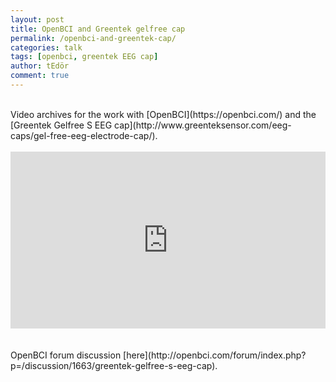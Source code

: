 ```yaml
---
layout: post
title: OpenBCI and Greentek gelfree cap
permalink: /openbci-and-greentek-cap/
categories: talk
tags: [openbci, greentek EEG cap]
author: tEdör
comment: true
---
```

<br>
 Video archives for the work with [OpenBCI](https://openbci.com/) and the [Greentek Gelfree S EEG cap](http://www.greenteksensor.com/eeg-caps/gel-free-eeg-electrode-cap/).
<br>
<br>
<div style="left: 0; width: 100%; height: 0; position: relative; padding-bottom: 56.2493%;"><iframe src="https://www.youtube.com/embed/videoseries?list=PLRr9g36OjY681MfQrZcCA3SUxxWJFwkXC" style="border: 0; top: 0; left: 0; width: 100%; height: 100%; position: absolute;" allowfullscreen scrolling="no"></iframe></div>
<br><br>
OpenBCI forum discussion [here](http://openbci.com/forum/index.php?p=/discussion/1663/greentek-gelfree-s-eeg-cap).
